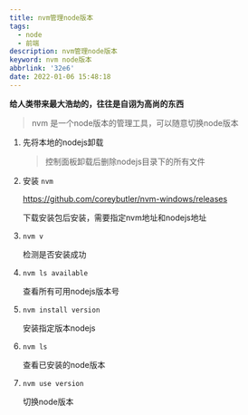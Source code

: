 ```yaml
---
title: nvm管理node版本
tags:
  - node
  - 前端
description: nvm管理node版本
keyword: nvm node版本
abbrlink: '32e6'
date: 2022-01-06 15:48:18
---
```

**给人类带来最大浩劫的，往往是自诩为高尚的东西**
<!--more-->
> nvm 是一个node版本的管理工具，可以随意切换node版本

1. 先将本地的nodejs卸载

   > 控制面板卸载后删除nodejs目录下的所有文件

2. 安装 `nvm`

   https://github.com/coreybutler/nvm-windows/releases

   下载安装包后安装，需要指定nvm地址和nodejs地址

3. `nvm v`

   检测是否安装成功

4. `nvm ls available`

   查看所有可用nodejs版本号

5. `nvm install version`

   安装指定版本nodejs

6. `nvm ls`

   查看已安装的node版本

7. `nvm use version`

   切换node版本